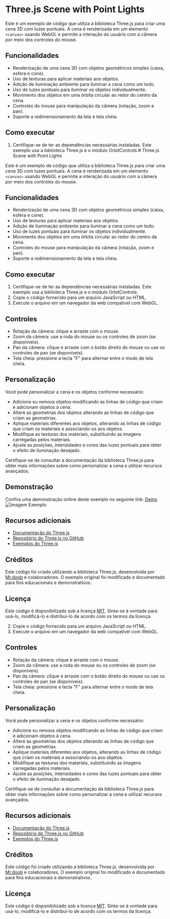 # Three.js Scene with Point Lights

Este é um exemplo de código que utiliza a biblioteca Three.js para criar uma cena 3D com luzes pontuais. A cena é renderizada em um elemento `<canvas>` usando WebGL e permite a interação do usuário com a câmera por meio dos controles do mouse.

## Funcionalidades

- Renderização de uma cena 3D com objetos geométricos simples (caixa, esfera e cone).
- Uso de texturas para aplicar materiais aos objetos.
- Adição de iluminação ambiente para iluminar a cena como um todo.
- Uso de luzes pontuais para iluminar os objetos individualmente.
- Movimento dos objetos em uma órbita circular ao redor do centro da cena.
- Controles do mouse para manipulação da câmera (rotação, zoom e pan).
- Suporte a redimensionamento da tela e tela cheia.

## Como executar

1. Certifique-se de ter as dependências necessárias instaladas. Este exemplo usa a biblioteca Three.js e o módulo OrbitControls.# Three.js Scene with Point Lights

Este é um exemplo de código que utiliza a biblioteca Three.js para criar uma cena 3D com luzes pontuais. A cena é renderizada em um elemento `<canvas>` usando WebGL e permite a interação do usuário com a câmera por meio dos controles do mouse.

## Funcionalidades

- Renderização de uma cena 3D com objetos geométricos simples (caixa, esfera e cone).
- Uso de texturas para aplicar materiais aos objetos.
- Adição de iluminação ambiente para iluminar a cena como um todo.
- Uso de luzes pontuais para iluminar os objetos individualmente.
- Movimento dos objetos em uma órbita circular ao redor do centro da cena.
- Controles do mouse para manipulação da câmera (rotação, zoom e pan).
- Suporte a redimensionamento da tela e tela cheia.

## Como executar

1. Certifique-se de ter as dependências necessárias instaladas. Este exemplo usa a biblioteca Three.js e o módulo OrbitControls.
2. Copie o código fornecido para um arquivo JavaScript ou HTML.
3. Execute o arquivo em um navegador da web compatível com WebGL.

## Controles

- Rotação da câmera: clique e arraste com o mouse.
- Zoom da câmera: use a roda do mouse ou os controles de zoom (se disponíveis).
- Pan da câmera: clique e arraste com o botão direito do mouse ou use os controles de pan (se disponíveis).
- Tela cheia: pressione a tecla "F" para alternar entre o modo de tela cheia.

## Personalização

Você pode personalizar a cena e os objetos conforme necessário:

- Adicione ou remova objetos modificando as linhas de código que criam e adicionam objetos à cena.
- Altere as geometrias dos objetos alterando as linhas de código que criam as geometrias.
- Aplique materiais diferentes aos objetos, alterando as linhas de código que criam os materiais e associando-os aos objetos.
- Modifique as texturas dos materiais, substituindo as imagens carregadas pelos materiais.
- Ajuste as posições, intensidades e cores das luzes pontuais para obter o efeito de iluminação desejado.

Certifique-se de consultar a documentação da biblioteca Three.js para obter mais informações sobre como personalizar a cena e utilizar recursos avançados.

## Demonstração

Confira uma demonstração online deste exemplo no seguinte link: [Demo](https://sistema-solar-8d8zthx4a-yurigdrago.vercel.app)
![Imagem Exemplo]([URL_da_imagem](https://imgur.com/UJNnlvb))


## Recursos adicionais

- [Documentação do Three.js](https://threejs.org/docs/index.html)
- [Repositório do Three.js no GitHub](https://github.com/mrdoob/three.js)
- [Exemplos do Three.js](https://threejs.org/examples/)

## Créditos

Este código foi criado utilizando a biblioteca Three.js, desenvolvida por [Mr.doob](https://github.com/mrdoob) e colaboradores. O exemplo original foi modificado e documentado para fins educacionais e demonstrativos.

## Licença

Este código é disponibilizado sob a licença [MIT](https://opensource.org/licenses/MIT). Sinta-se à vontade para usá-lo, modificá-lo e distribuí-lo de acordo com os termos da licença.

2. Copie o código fornecido para um arquivo JavaScript ou HTML.
3. Execute o arquivo em um navegador da web compatível com WebGL.

## Controles

- Rotação da câmera: clique e arraste com o mouse.
- Zoom da câmera: use a roda do mouse ou os controles de zoom (se disponíveis).
- Pan da câmera: clique e arraste com o botão direito do mouse ou use os controles de pan (se disponíveis).
- Tela cheia: pressione a tecla "F" para alternar entre o modo de tela cheia.

## Personalização

Você pode personalizar a cena e os objetos conforme necessário:

- Adicione ou remova objetos modificando as linhas de código que criam e adicionam objetos à cena.
- Altere as geometrias dos objetos alterando as linhas de código que criam as geometrias.
- Aplique materiais diferentes aos objetos, alterando as linhas de código que criam os materiais e associando-os aos objetos.
- Modifique as texturas dos materiais, substituindo as imagens carregadas pelos materiais.
- Ajuste as posições, intensidades e cores das luzes pontuais para obter o efeito de iluminação desejado.

Certifique-se de consultar a documentação da biblioteca Three.js para obter mais informações sobre como personalizar a cena e utilizar recursos avançados.

## Recursos adicionais

- [Documentação do Three.js](https://threejs.org/docs/index.html)
- [Repositório do Three.js no GitHub](https://github.com/mrdoob/three.js)
- [Exemplos do Three.js](https://threejs.org/examples/)

## Créditos

Este código foi criado utilizando a biblioteca Three.js, desenvolvida por [Mr.doob](https://github.com/mrdoob) e colaboradores. O exemplo original foi modificado e documentado para fins educacionais e demonstrativos.

## Licença

Este código é disponibilizado sob a licença [MIT](https://opensource.org/licenses/MIT). Sinta-se à vontade para usá-lo, modificá-lo e distribuí-lo de acordo com os termos da licença.
